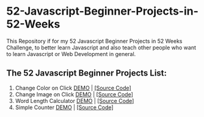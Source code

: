 # 52-Javascript-Beginner-Projects-in-52-Weeks
This Repository if for my 52 Javascript Beginner Projects in 52 Weeks Challenge, to better learn Javascript and also teach other people who want to learn Javascript or Web Development in general.

## The 52 Javascript Beginner Projects List:

1. Change Color on Click [DEMO](https://learn-webdevyt.github.io/Change-Color-on-Click/) | [[Source Code]](https://github.com/learn-webdevYT/Change-Color-on-Click)
2. Change Image on Click [DEMO](https://learn-webdevyt.github.io/Change-Image-on-Click/) | [[Source Code]](https://github.com/learn-webdevYT/Change-Image-on-Click)
3. Word Length Calculator [DEMO](https://learn-webdevyt.github.io/word-length-calculator/) | [[Source Code]](https://github.com/learn-webdevYT/word-length-calculator)
4. Simple Counter [DEMO](https://learn-webdevyt.github.io/simple-counter/) | [[Source Code]](https://github.com/learn-webdevYT/simple-counter)
